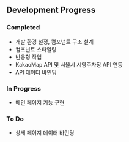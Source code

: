 ## Development Progress

### Completed

-   개발 환경 설정, 컴포넌트 구조 설계
-   컴포넌트 스타일링
-   반응형 작업
-   KakaoMap API 및 서울시 시영주차장 API 연동
-   API 데이터 바인딩

### In Progress

-   메인 페이지 기능 구현

### To Do

-   상세 페이지 데이터 바인딩
